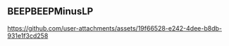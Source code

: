 ## BEEPBEEPMinusLP

https://github.com/user-attachments/assets/19f66528-e242-4dee-b8db-931e1f3cd258


